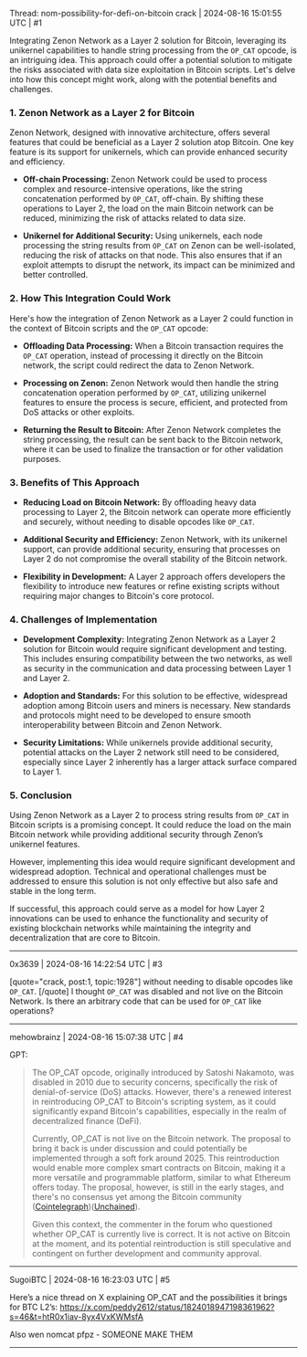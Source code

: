 Thread: nom-possibility-for-defi-on-bitcoin
crack | 2024-08-16 15:01:55 UTC | #1

Integrating Zenon Network as a Layer 2 solution for Bitcoin, leveraging its unikernel capabilities to handle string processing from the `OP_CAT` opcode, is an intriguing idea. This approach could offer a potential solution to mitigate the risks associated with data size exploitation in Bitcoin scripts. Let's delve into how this concept might work, along with the potential benefits and challenges.

### 1. **Zenon Network as a Layer 2 for Bitcoin**

Zenon Network, designed with innovative architecture, offers several features that could be beneficial as a Layer 2 solution atop Bitcoin. One key feature is its support for unikernels, which can provide enhanced security and efficiency.

- **Off-chain Processing:** Zenon Network could be used to process complex and resource-intensive operations, like the string concatenation performed by `OP_CAT`, off-chain. By shifting these operations to Layer 2, the load on the main Bitcoin network can be reduced, minimizing the risk of attacks related to data size.
  
- **Unikernel for Additional Security:** Using unikernels, each node processing the string results from `OP_CAT` on Zenon can be well-isolated, reducing the risk of attacks on that node. This also ensures that if an exploit attempts to disrupt the network, its impact can be minimized and better controlled.

### 2. **How This Integration Could Work**

Here's how the integration of Zenon Network as a Layer 2 could function in the context of Bitcoin scripts and the `OP_CAT` opcode:

- **Offloading Data Processing:** When a Bitcoin transaction requires the `OP_CAT` operation, instead of processing it directly on the Bitcoin network, the script could redirect the data to Zenon Network.
  
- **Processing on Zenon:** Zenon Network would then handle the string concatenation operation performed by `OP_CAT`, utilizing unikernel features to ensure the process is secure, efficient, and protected from DoS attacks or other exploits.
  
- **Returning the Result to Bitcoin:** After Zenon Network completes the string processing, the result can be sent back to the Bitcoin network, where it can be used to finalize the transaction or for other validation purposes.

### 3. **Benefits of This Approach**

- **Reducing Load on Bitcoin Network:** By offloading heavy data processing to Layer 2, the Bitcoin network can operate more efficiently and securely, without needing to disable opcodes like `OP_CAT`.
  
- **Additional Security and Efficiency:** Zenon Network, with its unikernel support, can provide additional security, ensuring that processes on Layer 2 do not compromise the overall stability of the Bitcoin network.

- **Flexibility in Development:** A Layer 2 approach offers developers the flexibility to introduce new features or refine existing scripts without requiring major changes to Bitcoin's core protocol.

### 4. **Challenges of Implementation**

- **Development Complexity:** Integrating Zenon Network as a Layer 2 solution for Bitcoin would require significant development and testing. This includes ensuring compatibility between the two networks, as well as security in the communication and data processing between Layer 1 and Layer 2.
  
- **Adoption and Standards:** For this solution to be effective, widespread adoption among Bitcoin users and miners is necessary. New standards and protocols might need to be developed to ensure smooth interoperability between Bitcoin and Zenon Network.

- **Security Limitations:** While unikernels provide additional security, potential attacks on the Layer 2 network still need to be considered, especially since Layer 2 inherently has a larger attack surface compared to Layer 1.

### 5. **Conclusion**

Using Zenon Network as a Layer 2 to process string results from `OP_CAT` in Bitcoin scripts is a promising concept. It could reduce the load on the main Bitcoin network while providing additional security through Zenon’s unikernel features.

However, implementing this idea would require significant development and widespread adoption. Technical and operational challenges must be addressed to ensure this solution is not only effective but also safe and stable in the long term.

If successful, this approach could serve as a model for how Layer 2 innovations can be used to enhance the functionality and security of existing blockchain networks while maintaining the integrity and decentralization that are core to Bitcoin.

-------------------------

0x3639 | 2024-08-16 14:22:54 UTC | #3

[quote="crack, post:1, topic:1928"]
without needing to disable opcodes like `OP_CAT`.
[/quote]
I thought `OP_CAT` was disabled and not live on the Bitcoin Network.  Is there an arbitrary code that can be used for `OP_CAT` like operations?

-------------------------

mehowbrainz | 2024-08-16 15:07:38 UTC | #4

GPT:

> The OP_CAT opcode, originally introduced by Satoshi Nakamoto, was disabled in 2010 due to security concerns, specifically the risk of denial-of-service (DoS) attacks. However, there's a renewed interest in reintroducing OP_CAT to Bitcoin's scripting system, as it could significantly expand Bitcoin's capabilities, especially in the realm of decentralized finance (DeFi).
>
> Currently, OP_CAT is not live on the Bitcoin network. The proposal to bring it back is under discussion and could potentially be implemented through a soft fork around 2025. This reintroduction would enable more complex smart contracts on Bitcoin, making it a more versatile and programmable platform, similar to what Ethereum offers today. The proposal, however, is still in the early stages, and there's no consensus yet among the Bitcoin community​ ([Cointelegraph](https://cointelegraph.com/news/bitcoins-op-cat-proposal-could-transform-the-bitcoin-blockchain))​([Unchained](https://unchainedcrypto.com/op_cat-bitcoin-improvement-proposal/)).
>
>Given this context, the commenter in the forum who questioned whether OP_CAT is currently live is correct. It is not active on Bitcoin at the moment, and its potential reintroduction is still speculative and contingent on further development and community approval.

-------------------------

SugoiBTC | 2024-08-16 16:23:03 UTC | #5

Here’s a nice thread on X explaining OP_CAT and the possibilities it brings for BTC L2’s: https://x.com/peddy2612/status/1824018947198361962?s=46&t=htR0x1iav-8yx4VxKWMsfA

Also wen nomcat pfpz - SOMEONE MAKE THEM

-------------------------

